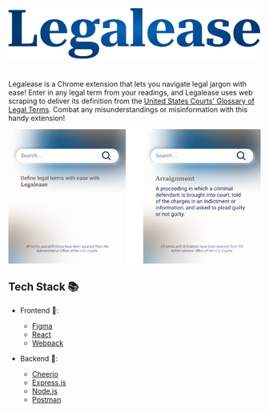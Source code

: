 ![Legalease](images\name.png)
#

Legalease is a Chrome extension that lets you navigate legal jargon with ease! Enter in any legal term from your readings, and Legalease uses web scraping to deliver its definition from the [United States Courts' Glossary of Legal Terms](https://www.uscourts.gov/glossary). Combat any misunderstandings or misinformation with this handy extension!

![Legalease](images\frame.png)


## Tech Stack 📚

- Frontend 🎨:
  - [Figma](https://www.figma.com/signup)
  - [React](https://reactnative.dev/docs/environment-setup)
  - [Webpack](https://webpack.js.org/)

- Backend 👾:
  - [Cheerio](https://cheerio.js.org/docs/intro)
  - [Express.js](https://expressjs.com/)
  - [Node.js](https://nodejs.org/en/)
  - [Postman](https://www.postman.com/downloads/)